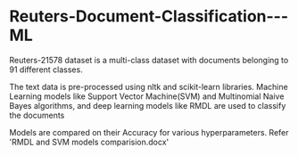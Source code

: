 # Reuters-Document-Classification---ML

Reuters-21578 dataset is a multi-class dataset with documents belonging to 91 different classes. 

The text data is pre-processed using nltk and scikit-learn libraries.
Machine Learning models like Support Vector Machine(SVM) and Multinomial Naive Bayes algorithms,
and deep learning models like RMDL are used to classify the documents

Models are compared on their Accuracy for various hyperparameters. Refer 'RMDL and SVM models comparision.docx'




